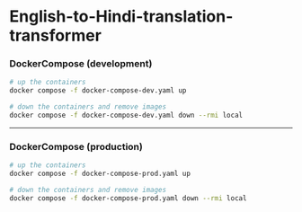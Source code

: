 # English-to-Hindi-translation-transformer

### DockerCompose (development)

```bash
# up the containers
docker compose -f docker-compose-dev.yaml up

# down the containers and remove images
docker compose -f docker-compose-dev.yaml down --rmi local
```

---

### DockerCompose (production)

```bash
# up the containers
docker compose -f docker-compose-prod.yaml up

# down the containers and remove images
docker compose -f docker-compose-prod.yaml down --rmi local
```
